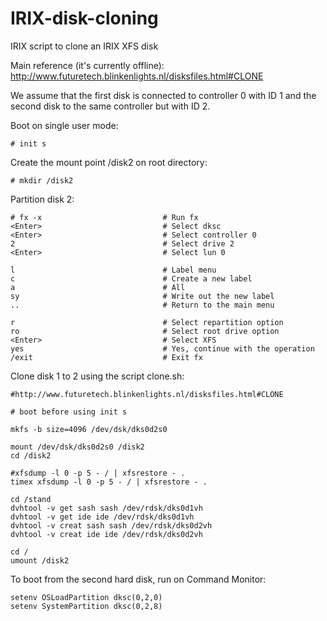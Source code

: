 # IRIX-disk-cloning
IRIX script to clone an IRIX XFS disk

Main reference (it's currently offline): http://www.futuretech.blinkenlights.nl/disksfiles.html#CLONE

We assume that the first disk is connected to controller 0 with ID 1 and the second disk to the same controller but with ID 2.

Boot on single user mode:

```
# init s
```


Create the mount point /disk2 on root directory:
```
# mkdir /disk2
```


Partition disk 2:
```
# fx -x                           # Run fx
<Enter>                           # Select dksc
<Enter>                           # Select controller 0
2                                 # Select drive 2
<Enter>                           # Select lun 0
  
l                                 # Label menu
c                                 # Create a new label
a                                 # All
sy                                # Write out the new label
..                                # Return to the main menu
  
r                                 # Select repartition option
ro                                # Select root drive option
<Enter>                           # Select XFS
yes                               # Yes, continue with the operation
/exit                             # Exit fx
```


Clone disk 1 to 2 using the script clone.sh:
```
#http://www.futuretech.blinkenlights.nl/disksfiles.html#CLONE

# boot before using init s

mkfs -b size=4096 /dev/dsk/dks0d2s0

mount /dev/dsk/dks0d2s0 /disk2
cd /disk2

#xfsdump -l 0 -p 5 - / | xfsrestore - .
timex xfsdump -l 0 -p 5 - / | xfsrestore - .

cd /stand
dvhtool -v get sash sash /dev/rdsk/dks0d1vh
dvhtool -v get ide ide /dev/rdsk/dks0d1vh
dvhtool -v creat sash sash /dev/rdsk/dks0d2vh
dvhtool -v creat ide ide /dev/rdsk/dks0d2vh

cd /
umount /disk2
```


To boot from the second hard disk, run on Command Monitor:
```
setenv OSLoadPartition dksc(0,2,0)
setenv SystemPartition dksc(0,2,8)
```
